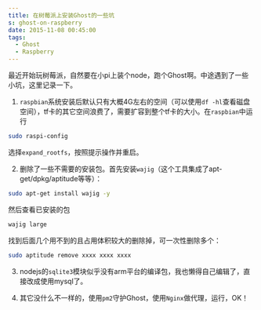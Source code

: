 ```yaml
---
title: 在树莓派上安装Ghost的一些坑
s: ghost-on-raspberry
date: 2015-11-08 00:45:00
tags:
  - Ghost
  - Raspberry
---
```

最近开始玩树莓派，自然要在小pi上装个node，跑个Ghost啊。中途遇到了一些小坑，这里记录一下。
<!-- more -->

1. `raspbian`系统安装后默认只有大概4G左右的空间（可以使用`df -hl`查看磁盘空间），tf卡的其它空间浪费了，需要扩容到整个tf卡的大小。在`raspbian`中运行
```bash
sudo raspi-config
```
选择`expand_rootfs`，按照提示操作并重启。

2. 删除了一些不需要的安装包。首先安装`wajig`（这个工具集成了apt-get/dpkg/aptitude等等）：
```bash
sudo apt-get install wajig -y
```
然后查看已安装的包
```bash
wajig large
```
找到后面几个用不到的且占用体积较大的删除掉，可一次性删除多个：
```bash
sudo aptitude remove xxxx xxxx xxxx
```

3. nodejs的`sqlite3`模块似乎没有arm平台的编译包，我也懒得自己编辑了，直接改成使用mysql了。

4. 其它没什么不一样的，使用`pm2`守护Ghost，使用`Nginx`做代理，运行，OK！
